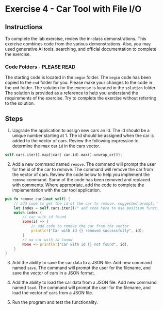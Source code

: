 # Exercise 4 - Car Tool with File I/O

## Instructions

To complete the lab exercise, review the in-class demonstrations. This exercise combines code from the various demonstrations. Also, you may used generative AI tools, searching, and official documentation to complete the exercise.

### Code Folders - PLEASE READ

The starting code is located in the `begin` folder. The `begin` code has been copied to the `end` folder for you. Please make your changes to the code in the `end` folder. The solution for the exercise is located in the `solution`  folder. The solution is provided as a reference to help you understand the requirements of the exercise. Try to complete the exercise without referring to the solution.

## Steps

1. Upgrade the application to assign new cars an id. The id should be a unique number starting at 1. The id should be assigned when the car is added to the vector of cars. Review the following expression to determine the max car `id` in the cars vector.

```rust
self.cars.iter().map(|car| car.id).max().unwrap_or(0);
```

2. Add a new command named `remove`. The command will prompt the user for the id of the car to remove. The command will remove the car from the vector of cars. Review the code below to help you implement the `remove` command. Some of the code has been removed and replaced with comments. Where appropriate, add the code to complete the implementation with the car tool application.

```rust
pub fn remove_car(&mut self) {
    // add code to get the id of the car to remove, suggested prompt: "Enter car id to remove: "
    let index = self.cars.iter()/* add code here to use position function to the get index of the car with the id */;
    match index {
        // car with id found
        Some(i) => {
            // add code to remove the car from the vector
            println!("Car with id {} removed successfully", id);
        }
        // no car with id found
        None => println!("Car with id {} not found", id),
    }
}
```

3. Add the ability to save the car data to a JSON file. Add new command named `save`. The command will prompt the user for the filename, and save the vector of cars in a JSON format.

4. Add the ability to load the car data from a JSON file. Add new command named `load`. The command will prompt the user for the filename, and load the vector of cars from a JSON file.

5. Run the program and test the functionality.